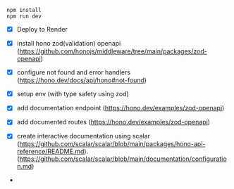 ```
npm install
npm run dev
```

- [x] Deploy to Render

- [x] install hono zod(validation) openapi (https://github.com/honojs/middleware/tree/main/packages/zod-openapi)
- [x] configure not found and error handlers (https://hono.dev/docs/api/hono#not-found)
- [x] setup env (with type safety using zod)

- [x] add documentation endpoint (https://hono.dev/examples/zod-openapi)
- [x] add documented routes (https://hono.dev/examples/zod-openapi)
- [x] create interactive documentation using scalar (https://github.com/scalar/scalar/blob/main/packages/hono-api-reference/README.md). (https://github.com/scalar/scalar/blob/main/documentation/configuration.md)
-
